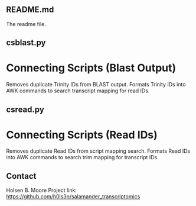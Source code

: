 ## README.md
The readme file.

## csblast.py
# Connecting Scripts (Blast Output)
Removes duplicate Trinity IDs from BLAST output. Formats Trinity IDs into AWK commands to search transcript mapping for read IDs.

## csread.py
# Connecting Scripts (Read IDs)
Removes duplicate Read IDs from script mapping search. Formats Read IDs into AWK commands to search trim mapping for transcript IDs.

## Contact
Holsen B. Moore
Project link: https://github.com/h0ls3n/salamander_transcriptomics
